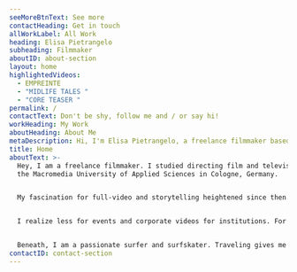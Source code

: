 ```yaml
---
seeMoreBtnText: See more
contactHeading: Get in touch
allWorkLabel: All Work
heading: Elisa Pietrangelo
subheading: Filmmaker
aboutID: about-section
layout: home
highlightedVideos:
  - EMPREINTE
  - "MIDLIFE TALES "
  - "CORE TEASER "
permalink: /
contactText: Don't be shy, follow me and / or say hi!
workHeading: My Work
aboutHeading: About Me
metaDescription: Hi, I'm Elisa Pietrangelo, a freelance filmmaker based in Luxembourg.
title: Home
aboutText: >-
  Hey, I am a freelance filmmaker. I studied directing film and television at
  the Macromedia University of Applied Sciences in Cologne, Germany. 


  My fascination for full-video and storytelling heightened since then. Moving images and image composition boost my enthusiasm as a director and more over as a cinematographer. 


  I realize less for events and corporate videos for institutions. For the screenplay I find inspiring subjects in books and with everyday life observation. 


  Beneath, I am a passionate surfer and surfskater. Traveling gives me the opportunity to sublimate the essence of sports, nature and visual art.
contactID: contact-section
---
```

